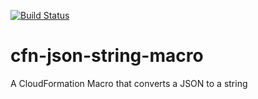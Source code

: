 [![Build Status](https://travis-ci.com/shogo82148/cfn-json-string-macro.svg?branch=master)](https://travis-ci.com/shogo82148/cfn-json-string-macro)

# cfn-json-string-macro
A CloudFormation Macro that converts a JSON to a string
